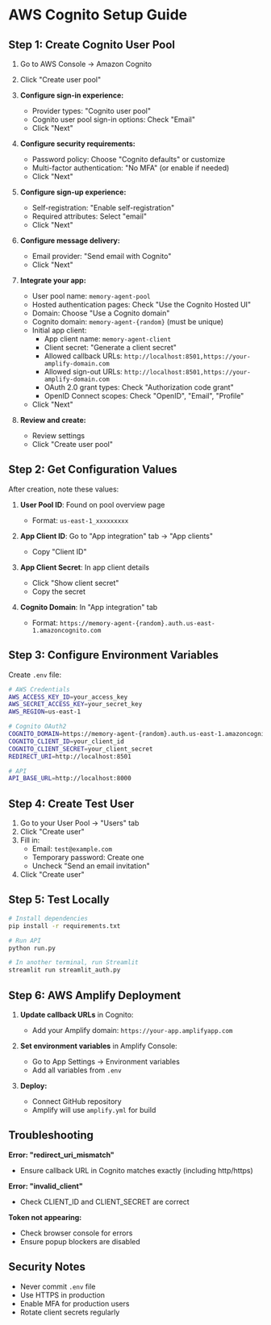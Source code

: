 # AWS Cognito Setup Guide

## Step 1: Create Cognito User Pool

1. Go to AWS Console → Amazon Cognito
2. Click "Create user pool"
3. **Configure sign-in experience:**
   - Provider types: "Cognito user pool"
   - Cognito user pool sign-in options: Check "Email"
   - Click "Next"

4. **Configure security requirements:**
   - Password policy: Choose "Cognito defaults" or customize
   - Multi-factor authentication: "No MFA" (or enable if needed)
   - Click "Next"

5. **Configure sign-up experience:**
   - Self-registration: "Enable self-registration"
   - Required attributes: Select "email"
   - Click "Next"

6. **Configure message delivery:**
   - Email provider: "Send email with Cognito"
   - Click "Next"

7. **Integrate your app:**
   - User pool name: `memory-agent-pool`
   - Hosted authentication pages: Check "Use the Cognito Hosted UI"
   - Domain: Choose "Use a Cognito domain"
   - Cognito domain: `memory-agent-{random}` (must be unique)
   - Initial app client:
     - App client name: `memory-agent-client`
     - Client secret: "Generate a client secret"
     - Allowed callback URLs: `http://localhost:8501,https://your-amplify-domain.com`
     - Allowed sign-out URLs: `http://localhost:8501,https://your-amplify-domain.com`
     - OAuth 2.0 grant types: Check "Authorization code grant"
     - OpenID Connect scopes: Check "OpenID", "Email", "Profile"
   - Click "Next"

8. **Review and create:**
   - Review settings
   - Click "Create user pool"

## Step 2: Get Configuration Values

After creation, note these values:

1. **User Pool ID**: Found on pool overview page
   - Format: `us-east-1_xxxxxxxxx`

2. **App Client ID**: Go to "App integration" tab → "App clients"
   - Copy "Client ID"

3. **App Client Secret**: In app client details
   - Click "Show client secret"
   - Copy the secret

4. **Cognito Domain**: In "App integration" tab
   - Format: `https://memory-agent-{random}.auth.us-east-1.amazoncognito.com`

## Step 3: Configure Environment Variables

Create `.env` file:

```bash
# AWS Credentials
AWS_ACCESS_KEY_ID=your_access_key
AWS_SECRET_ACCESS_KEY=your_secret_key
AWS_REGION=us-east-1

# Cognito OAuth2
COGNITO_DOMAIN=https://memory-agent-{random}.auth.us-east-1.amazoncognito.com
COGNITO_CLIENT_ID=your_client_id
COGNITO_CLIENT_SECRET=your_client_secret
REDIRECT_URI=http://localhost:8501

# API
API_BASE_URL=http://localhost:8000
```

## Step 4: Create Test User

1. Go to your User Pool → "Users" tab
2. Click "Create user"
3. Fill in:
   - Email: `test@example.com`
   - Temporary password: Create one
   - Uncheck "Send an email invitation"
4. Click "Create user"

## Step 5: Test Locally

```bash
# Install dependencies
pip install -r requirements.txt

# Run API
python run.py

# In another terminal, run Streamlit
streamlit run streamlit_auth.py
```

## Step 6: AWS Amplify Deployment

1. **Update callback URLs** in Cognito:
   - Add your Amplify domain: `https://your-app.amplifyapp.com`

2. **Set environment variables** in Amplify Console:
   - Go to App Settings → Environment variables
   - Add all variables from `.env`

3. **Deploy:**
   - Connect GitHub repository
   - Amplify will use `amplify.yml` for build

## Troubleshooting

**Error: "redirect_uri_mismatch"**
- Ensure callback URL in Cognito matches exactly (including http/https)

**Error: "invalid_client"**
- Check CLIENT_ID and CLIENT_SECRET are correct

**Token not appearing:**
- Check browser console for errors
- Ensure popup blockers are disabled

## Security Notes

- Never commit `.env` file
- Use HTTPS in production
- Enable MFA for production users
- Rotate client secrets regularly
